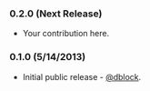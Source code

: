 ### 0.2.0 (Next Release)

* Your contribution here.

### 0.1.0 (5/14/2013)

* Initial public release - [@dblock](https://github.com/dblock).

